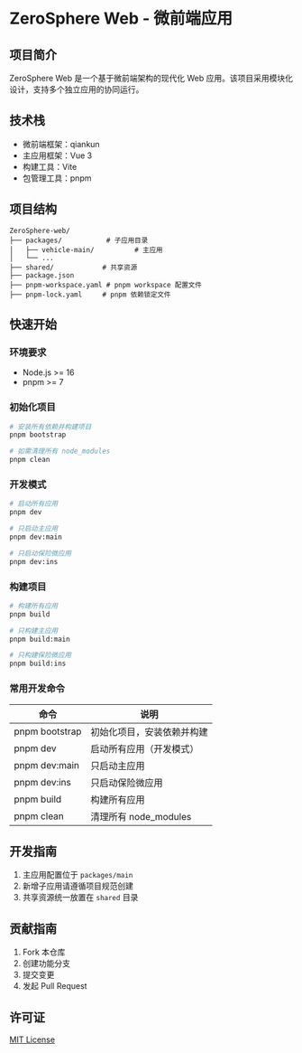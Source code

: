 # ZeroSphere Web - 微前端应用

## 项目简介
ZeroSphere Web 是一个基于微前端架构的现代化 Web 应用。该项目采用模块化设计，支持多个独立应用的协同运行。

## 技术栈
- 微前端框架：qiankun
- 主应用框架：Vue 3
- 构建工具：Vite
- 包管理工具：pnpm

## 项目结构
```
ZeroSphere-web/
├── packages/           # 子应用目录
│   ├── vehicle-main/          # 主应用
│   └── ... 
├── shared/            # 共享资源
├── package.json
├── pnpm-workspace.yaml # pnpm workspace 配置文件
├── pnpm-lock.yaml     # pnpm 依赖锁定文件
```

## 快速开始

### 环境要求
- Node.js >= 16
- pnpm >= 7

### 初始化项目
```bash
# 安装所有依赖并构建项目
pnpm bootstrap

# 如需清理所有 node_modules
pnpm clean
```

### 开发模式
```bash
# 启动所有应用
pnpm dev

# 只启动主应用
pnpm dev:main

# 只启动保险微应用
pnpm dev:ins
```

### 构建项目
```bash
# 构建所有应用
pnpm build

# 只构建主应用
pnpm build:main

# 只构建保险微应用
pnpm build:ins
```

### 常用开发命令
| 命令 | 说明 |
|------|------|
| pnpm bootstrap | 初始化项目，安装依赖并构建 |
| pnpm dev | 启动所有应用（开发模式） |
| pnpm dev:main | 只启动主应用 |
| pnpm dev:ins | 只启动保险微应用 |
| pnpm build | 构建所有应用 |
| pnpm clean | 清理所有 node_modules |

## 开发指南
1. 主应用配置位于 `packages/main`
2. 新增子应用请遵循项目规范创建
3. 共享资源统一放置在 `shared` 目录

## 贡献指南
1. Fork 本仓库
2. 创建功能分支
3. 提交变更
4. 发起 Pull Request

## 许可证
[MIT License](LICENSE)